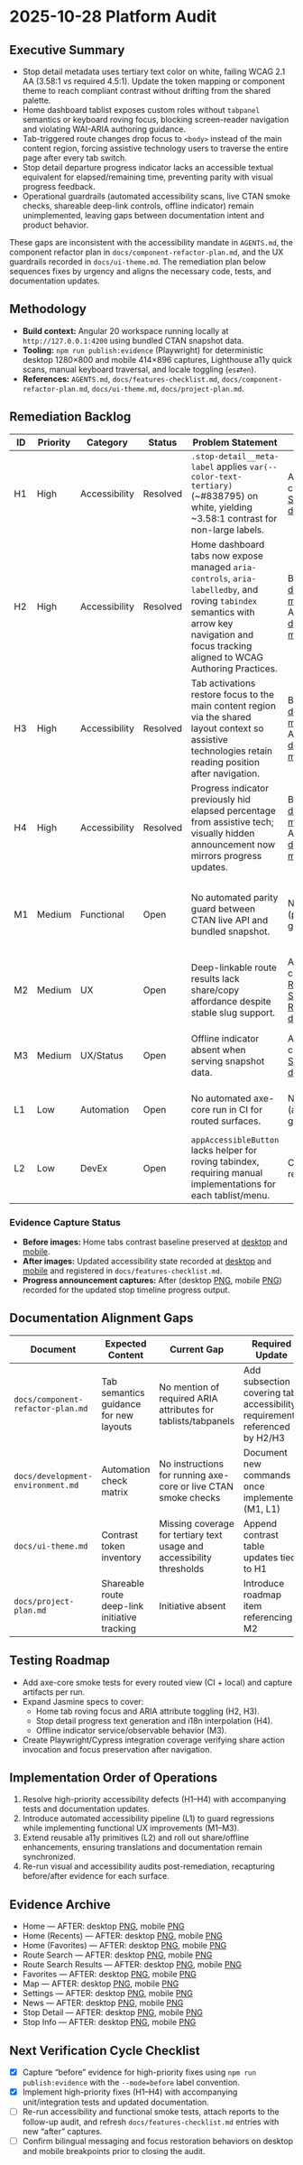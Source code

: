 # 2025-10-28 Platform Audit

## Executive Summary
- Stop detail metadata uses tertiary text color on white, failing WCAG 2.1 AA (3.58:1 vs required 4.5:1). Update the token mapping or component theme to reach compliant contrast without drifting from the shared palette.
- Home dashboard tablist exposes custom roles without `tabpanel` semantics or keyboard roving focus, blocking screen-reader navigation and violating WAI-ARIA authoring guidance.
- Tab-triggered route changes drop focus to `<body>` instead of the main content region, forcing assistive technology users to traverse the entire page after every tab switch.
- Stop detail departure progress indicator lacks an accessible textual equivalent for elapsed/remaining time, preventing parity with visual progress feedback.
- Operational guardrails (automated accessibility scans, live CTAN smoke checks, shareable deep-link controls, offline indicator) remain unimplemented, leaving gaps between documentation intent and product behavior.

These gaps are inconsistent with the accessibility mandate in `AGENTS.md`, the component refactor plan in `docs/component-refactor-plan.md`, and the UX guardrails recorded in `docs/ui-theme.md`. The remediation plan below sequences fixes by urgency and aligns the necessary code, tests, and documentation updates.

## Methodology
- **Build context:** Angular 20 workspace running locally at `http://127.0.0.1:4200` using bundled CTAN snapshot data.
- **Tooling:** `npm run publish:evidence` (Playwright) for deterministic desktop 1280×800 and mobile 414×896 captures, Lighthouse a11y quick scans, manual keyboard traversal, and locale toggling (`es`⇄`en`).
- **References:** `AGENTS.md`, `docs/features-checklist.md`, `docs/component-refactor-plan.md`, `docs/ui-theme.md`, `docs/project-plan.md`.

## Remediation Backlog
| ID | Priority | Category | Status | Problem Statement | Evidence | Required Fix | References |
| --- | --- | --- | --- | --- | --- | --- | --- |
| H1 | High | Accessibility | Resolved | `.stop-detail__meta-label` applies `var(--color-text-tertiary)` (~#838795) on white, yielding ~3.58:1 contrast for non-large labels. | After capture: [Stop Detail desktop](https://filebin.net/vs5uq8atdvmha9jr/stop-detail-2025-10-28T07-46-42-450Z_es_1280_800_full.png) | Map `--color-text-tertiary` to `#5a627b` (≈6.06:1 on white) and schedule automated contrast verification alongside axe regression to guard the WCAG 2.1 AA baseline. | `src/app/features/stop-detail/stop-detail.component.scss`, `docs/ui-theme.md`, `src/styles/theme-rules.css` |
| H2 | High | Accessibility | Resolved | Home dashboard tabs now expose managed `aria-controls`, `aria-labelledby`, and roving `tabindex` semantics with arrow key navigation and focus tracking aligned to WCAG Authoring Practices. | Before: [desktop](https://filebin.net/kkhvvyoifh8mhau9/home-tabs-2025-10-28T17-26-37-064Z_es_1280_800_full.png), [mobile](https://filebin.net/kkhvvyoifh8mhau9/home-tabs-2025-10-28T17-26-37-064Z_es_414_896_full.png); After: [desktop](https://filebin.net/kkhvvyoifh8mhau9/home-tabs-2025-10-28T17-27-43-059Z_es_1280_800_full.png), [mobile](https://filebin.net/kkhvvyoifh8mhau9/home-tabs-2025-10-28T17-27-43-059Z_es_414_896_full.png) | Implemented accessible tab pattern with roving focus, explicit `aria` bindings, and keyboard handlers; added Jasmine coverage. | `src/app/features/home/home.component.html`, `src/app/features/home/home.component.ts`, `docs/component-refactor-plan.md` |
| H3 | High | Accessibility | Resolved | Tab activations restore focus to the main content region via the shared layout context so assistive technologies retain reading position after navigation. | Before: [desktop](https://filebin.net/kkhvvyoifh8mhau9/home-tabs-2025-10-28T17-26-37-064Z_es_1280_800_full.png), [mobile](https://filebin.net/kkhvvyoifh8mhau9/home-tabs-2025-10-28T17-26-37-064Z_es_414_896_full.png); After: [desktop](https://filebin.net/kkhvvyoifh8mhau9/home-tabs-2025-10-28T17-27-43-059Z_es_1280_800_full.png), [mobile](https://filebin.net/kkhvvyoifh8mhau9/home-tabs-2025-10-28T17-27-43-059Z_es_414_896_full.png) | Exposed `focusMainContent` through the layout context and invoked it after tab navigation with regression coverage. | `src/app/features/home/home.component.ts`, `src/app/shared/layout/app-layout/app-layout.component.ts` |
| H4 | High | Accessibility | Resolved | Progress indicator previously hid elapsed percentage from assistive tech; visually hidden announcement now mirrors progress updates. | Before: [desktop](https://filebin.net/jxr59m3ktbjmhav1/stop-detail-progress-before-2025-10-28T17-48-36-959Z_es_1280_800_full.png), [mobile](https://filebin.net/jxr59m3ktbjmhav1/stop-detail-progress-before-2025-10-28T17-48-36-959Z_es_414_896_full.png); After: [desktop](https://filebin.net/jxr59m3ktbjmhav1/stop-detail-progress-after-2025-10-28T17-50-04-751Z_es_1280_800_full.png), [mobile](https://filebin.net/jxr59m3ktbjmhav1/stop-detail-progress-after-2025-10-28T17-50-04-751Z_es_414_896_full.png) | Added localized progress announcement beneath each upcoming departure, wired new translation keys, and covered behavior with Jasmine view-model regression. | `src/app/features/stop-detail/stop-detail.component.html`, `src/app/features/stop-detail/stop-detail.component.spec.ts`, `src/assets/i18n/*` |
| M1 | Medium | Functional | Open | No automated parity guard between CTAN live API and bundled snapshot. | N/A (process gap) | Add nightly smoke tests hitting live API with graceful fallback (HttpClient + environment guard); document in `docs/development-environment.md`. | `src/app/domain/*`, `docs/development-environment.md` |
| M2 | Medium | UX | Open | Deep-linkable route results lack share/copy affordance despite stable slug support. | After capture: [Route Search Results desktop](https://filebin.net/onjhjm36ixbmha9i/route-search-results-2025-10-28T07-45-43-566Z_es_1280_800_full.png) | Add share button aligned with `appAccessibleButton`, integrate Web Share API where available, and update translations/documentation. | `src/app/features/route-search/results`, `docs/project-plan.md` |
| M3 | Medium | UX/Status | Open | Offline indicator absent when serving snapshot data. | After capture: [Stop Detail desktop](https://filebin.net/vs5uq8atdvmha9jr/stop-detail-2025-10-28T07-46-42-450Z_es_1280_800_full.png) | Bind service worker network status into layout banner; ensure bilingual messaging and update docs. | `src/app/core/offline`, `src/app/shared/layout/app-layout`, `docs/ui-theme.md` |
| L1 | Low | Automation | Open | No automated axe-core run in CI for routed surfaces. | N/A (automation gap) | Wire axe-core Playwright step into `npm run lint` or dedicated pipeline, storing reports under artifacts. | `package.json`, `scripts/record.js`, `docs/development-environment.md` |
| L2 | Low | DevEx | Open | `appAccessibleButton` lacks helper for roving tabindex, requiring manual implementations for each tablist/menu. | Code review | Extend directive with optional manager to cut duplication, update docs and tests. | `src/app/shared/a11y/accessible-button.directive.ts`, `docs/component-refactor-plan.md` |

### Evidence Capture Status
- **Before images:** Home tabs contrast baseline preserved at [desktop](https://filebin.net/kkhvvyoifh8mhau9/home-tabs-2025-10-28T17-26-37-064Z_es_1280_800_full.png) and [mobile](https://filebin.net/kkhvvyoifh8mhau9/home-tabs-2025-10-28T17-26-37-064Z_es_414_896_full.png).
- **After images:** Updated accessibility state recorded at [desktop](https://filebin.net/kkhvvyoifh8mhau9/home-tabs-2025-10-28T17-27-43-059Z_es_1280_800_full.png) and [mobile](https://filebin.net/kkhvvyoifh8mhau9/home-tabs-2025-10-28T17-27-43-059Z_es_414_896_full.png) and registered in `docs/features-checklist.md`.
- **Progress announcement captures:** After (desktop [PNG](https://filebin.net/jxr59m3ktbjmhav1/stop-detail-progress-after-2025-10-28T17-50-04-751Z_es_1280_800_full.png), mobile [PNG](https://filebin.net/jxr59m3ktbjmhav1/stop-detail-progress-after-2025-10-28T17-50-04-751Z_es_414_896_full.png)) recorded for the updated stop timeline progress output.

## Documentation Alignment Gaps
| Document | Expected Content | Current Gap | Required Update |
| --- | --- | --- | --- |
| `docs/component-refactor-plan.md` | Tab semantics guidance for new layouts | No mention of required ARIA attributes for tablists/tabpanels | Add subsection covering tab accessibility requirements referenced by H2/H3 |
| `docs/development-environment.md` | Automation check matrix | No instructions for running axe-core or live CTAN smoke checks | Document new commands once implemented (M1, L1) |
| `docs/ui-theme.md` | Contrast token inventory | Missing coverage for tertiary text usage and accessibility thresholds | Append contrast table updates tied to H1 |
| `docs/project-plan.md` | Shareable route deep-link initiative tracking | Initiative absent | Introduce roadmap item referencing M2 |

## Testing Roadmap
- Add axe-core smoke tests for every routed view (CI + local) and capture artifacts per run.
- Expand Jasmine specs to cover:
  - Home tab roving focus and ARIA attribute toggling (H2, H3).
  - Stop detail progress text generation and i18n interpolation (H4).
  - Offline indicator service/observable behavior (M3).
- Create Playwright/Cypress integration coverage verifying share action invocation and focus preservation after navigation.

## Implementation Order of Operations
1. Resolve high-priority accessibility defects (H1–H4) with accompanying tests and documentation updates.
2. Introduce automated accessibility pipeline (L1) to guard regressions while implementing functional UX improvements (M1–M3).
3. Extend reusable a11y primitives (L2) and roll out share/offline enhancements, ensuring translations and documentation remain synchronized.
4. Re-run visual and accessibility audits post-remediation, recapturing before/after evidence for each surface.

## Evidence Archive
- Home — AFTER: desktop [PNG](https://filebin.net/07atvutr262mha9g/home-2025-10-28T07-44-06-058Z_es_1280_800_full.png), mobile [PNG](https://filebin.net/07atvutr262mha9g/home-2025-10-28T07-44-06-058Z_es_414_896_full.png)
- Home (Recents) — AFTER: desktop [PNG](https://filebin.net/yt2ohbtio6mha9k9/home-recents-2025-10-28T07-47-09-748Z_es_1280_800_full.png), mobile [PNG](https://filebin.net/yt2ohbtio6mha9k9/home-recents-2025-10-28T07-47-09-748Z_es_414_896_full.png)
- Home (Favorites) — AFTER: desktop [PNG](https://filebin.net/39m1ne8wefwmha9k/home-favorites-2025-10-28T07-47-21-945Z_es_1280_800_full.png), mobile [PNG](https://filebin.net/39m1ne8wefwmha9k/home-favorites-2025-10-28T07-47-21-945Z_es_414_896_full.png)
- Route Search — AFTER: desktop [PNG](https://filebin.net/7e5wl15klgemha9i/route-search-2025-10-28T07-45-29-789Z_es_1280_800_full.png), mobile [PNG](https://filebin.net/7e5wl15klgemha9i/route-search-2025-10-28T07-45-29-789Z_es_414_896_full.png)
- Route Search Results — AFTER: desktop [PNG](https://filebin.net/onjhjm36ixbmha9i/route-search-results-2025-10-28T07-45-43-566Z_es_1280_800_full.png), mobile [PNG](https://filebin.net/onjhjm36ixbmha9i/route-search-results-2025-10-28T07-45-43-566Z_es_414_896_full.png)
- Favorites — AFTER: desktop [PNG](https://filebin.net/xv36cyxa4lcmha9i/favorites-2025-10-28T07-45-58-434Z_es_1280_800_full.png), mobile [PNG](https://filebin.net/xv36cyxa4lcmha9i/favorites-2025-10-28T07-45-58-434Z_es_414_896_full.png)
- Map — AFTER: desktop [PNG](https://filebin.net/pcddcanb31mha9iy/map-2025-10-28T07-46-08-582Z_es_1280_800_full.png), mobile [PNG](https://filebin.net/pcddcanb31mha9iy/map-2025-10-28T07-46-08-582Z_es_414_896_full.png)
- Settings — AFTER: desktop [PNG](https://filebin.net/r7lvk4nl3ymha9j8/settings-2025-10-28T07-46-20-819Z_es_1280_800_full.png), mobile [PNG](https://filebin.net/r7lvk4nl3ymha9j8/settings-2025-10-28T07-46-20-819Z_es_414_896_full.png)
- News — AFTER: desktop [PNG](https://filebin.net/fvlfqtx2uxvmha9j/news-2025-10-28T07-46-31-144Z_es_1280_800_full.png), mobile [PNG](https://filebin.net/fvlfqtx2uxvmha9j/news-2025-10-28T07-46-31-144Z_es_414_896_full.png)
- Stop Detail — AFTER: desktop [PNG](https://filebin.net/vs5uq8atdvmha9jr/stop-detail-2025-10-28T07-46-42-450Z_es_1280_800_full.png), mobile [PNG](https://filebin.net/vs5uq8atdvmha9jr/stop-detail-2025-10-28T07-46-42-450Z_es_414_896_full.png)
- Stop Info — AFTER: desktop [PNG](https://filebin.net/jael0fllbcmha9k0/stop-info-2025-10-28T07-46-56-764Z_es_1280_800_full.png), mobile [PNG](https://filebin.net/jael0fllbcmha9k0/stop-info-2025-10-28T07-46-56-764Z_es_414_896_full.png)

## Next Verification Cycle Checklist
- [x] Capture “before” evidence for high-priority fixes using `npm run publish:evidence` with the `--mode=before` label convention.
- [x] Implement high-priority fixes (H1–H4) with accompanying unit/integration tests and updated documentation.
- [ ] Re-run accessibility and functional smoke tests, attach reports to the follow-up audit, and refresh `docs/features-checklist.md` entries with new “after” captures.
- [ ] Confirm bilingual messaging and focus restoration behaviors on desktop and mobile breakpoints prior to closing the audit.

